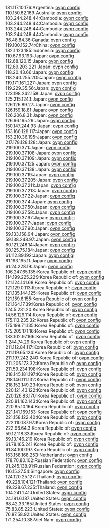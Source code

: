 181.117.10.176:Argentina: [ovpn config](vpn/181_117_10_176.ovpn)  
110.150.62.169:Australia: [ovpn config](vpn/110_150_62_169.ovpn)  
103.244.248.44:Cambodia: [ovpn config](vpn/103_244_248_44.ovpn)  
103.244.248.44:Cambodia: [ovpn config](vpn/103_244_248_44.ovpn)  
103.244.248.44:Cambodia: [ovpn config](vpn/103_244_248_44.ovpn)  
103.244.248.44:Cambodia: [ovpn config](vpn/103_244_248_44.ovpn)  
96.48.84.36:Canada: [ovpn config](vpn/96_48_84_36.ovpn)  
119.100.152.74:China: [ovpn config](vpn/119_100_152_74.ovpn)  
182.1.123.185:Indonesia: [ovpn config](vpn/182_1_123_185.ovpn)  
110.67.93.193:Japan: [ovpn config](vpn/110_67_93_193.ovpn)  
112.68.120.15:Japan: [ovpn config](vpn/112_68_120_15.ovpn)  
112.69.203.221:Japan: [ovpn config](vpn/112_69_203_221.ovpn)  
118.20.43.66:Japan: [ovpn config](vpn/118_20_43_66.ovpn)  
118.240.255.205:Japan: [ovpn config](vpn/118_240_255_205.ovpn)  
119.171.161.227:Japan: [ovpn config](vpn/119_171_161_227.ovpn)  
119.229.35.56:Japan: [ovpn config](vpn/119_229_35_56.ovpn)  
123.198.242.158:Japan: [ovpn config](vpn/123_198_242_158.ovpn)  
125.215.124.1:Japan: [ovpn config](vpn/125_215_124_1.ovpn)  
126.126.89.27:Japan: [ovpn config](vpn/126_126_89_27.ovpn)  
126.159.18.81:Japan: [ovpn config](vpn/126_159_18_81.ovpn)  
126.206.8.31:Japan: [ovpn config](vpn/126_206_8_31.ovpn)  
126.66.165.29:Japan: [ovpn config](vpn/126_66_165_29.ovpn)  
150.147.244.93:Japan: [ovpn config](vpn/150_147_244_93.ovpn)  
153.166.128.117:Japan: [ovpn config](vpn/153_166_128_117.ovpn)  
153.210.36.195:Japan: [ovpn config](vpn/153_210_36_195.ovpn)  
217.178.128.128:Japan: [ovpn config](vpn/217_178_128_128.ovpn)  
219.100.37.1:Japan: [ovpn config](vpn/219_100_37_1.ovpn)  
219.100.37.108:Japan: [ovpn config](vpn/219_100_37_108.ovpn)  
219.100.37.109:Japan: [ovpn config](vpn/219_100_37_109.ovpn)  
219.100.37.125:Japan: [ovpn config](vpn/219_100_37_125.ovpn)  
219.100.37.138:Japan: [ovpn config](vpn/219_100_37_138.ovpn)  
219.100.37.19:Japan: [ovpn config](vpn/219_100_37_19.ovpn)  
219.100.37.205:Japan: [ovpn config](vpn/219_100_37_205.ovpn)  
219.100.37.211:Japan: [ovpn config](vpn/219_100_37_211.ovpn)  
219.100.37.213:Japan: [ovpn config](vpn/219_100_37_213.ovpn)  
219.100.37.22:Japan: [ovpn config](vpn/219_100_37_22.ovpn)  
219.100.37.4:Japan: [ovpn config](vpn/219_100_37_4.ovpn)  
219.100.37.50:Japan: [ovpn config](vpn/219_100_37_50.ovpn)  
219.100.37.58:Japan: [ovpn config](vpn/219_100_37_58.ovpn)  
219.100.37.67:Japan: [ovpn config](vpn/219_100_37_67.ovpn)  
219.100.37.7:Japan: [ovpn config](vpn/219_100_37_7.ovpn)  
219.100.37.90:Japan: [ovpn config](vpn/219_100_37_90.ovpn)  
59.133.158.94:Japan: [ovpn config](vpn/59_133_158_94.ovpn)  
59.138.248.97:Japan: [ovpn config](vpn/59_138_248_97.ovpn)  
60.121.248.14:Japan: [ovpn config](vpn/60_121_248_14.ovpn)  
60.125.75.184:Japan: [ovpn config](vpn/60_125_75_184.ovpn)  
61.112.89.192:Japan: [ovpn config](vpn/61_112_89_192.ovpn)  
61.193.195.11:Japan: [ovpn config](vpn/61_193_195_11.ovpn)  
61.24.228.19:Japan: [ovpn config](vpn/61_24_228_19.ovpn)  
106.247.65.135:Korea Republic of: [ovpn config](vpn/106_247_65_135.ovpn)  
114.199.225.229:Korea Republic of: [ovpn config](vpn/114_199_225_229.ovpn)  
121.124.141.68:Korea Republic of: [ovpn config](vpn/121_124_141_68.ovpn)  
121.129.0.113:Korea Republic of: [ovpn config](vpn/121_129_0_113.ovpn)  
121.135.144.125:Korea Republic of: [ovpn config](vpn/121_135_144_125.ovpn)  
121.159.6.155:Korea Republic of: [ovpn config](vpn/121_159_6_155.ovpn)  
121.164.17.39:Korea Republic of: [ovpn config](vpn/121_164_17_39.ovpn)  
124.5.231.20:Korea Republic of: [ovpn config](vpn/124_5_231_20.ovpn)  
14.56.129.114:Korea Republic of: [ovpn config](vpn/14_56_129_114.ovpn)  
175.113.235.32:Korea Republic of: [ovpn config](vpn/175_113_235_32.ovpn)  
175.199.71.135:Korea Republic of: [ovpn config](vpn/175_199_71_135.ovpn)  
175.205.171.16:Korea Republic of: [ovpn config](vpn/175_205_171_16.ovpn)  
183.102.97.166:Korea Republic of: [ovpn config](vpn/183_102_97_166.ovpn)  
1.244.74.29:Korea Republic of: [ovpn config](vpn/1_244_74_29.ovpn)  
211.112.84.117:Korea Republic of: [ovpn config](vpn/211_112_84_117.ovpn)  
211.119.65.124:Korea Republic of: [ovpn config](vpn/211_119_65_124.ovpn)  
211.197.242.240:Korea Republic of: [ovpn config](vpn/211_197_242_240.ovpn)  
211.205.173.32:Korea Republic of: [ovpn config](vpn/211_205_173_32.ovpn)  
211.59.234.198:Korea Republic of: [ovpn config](vpn/211_59_234_198.ovpn)  
218.145.181.197:Korea Republic of: [ovpn config](vpn/218_145_181_197.ovpn)  
218.146.111.132:Korea Republic of: [ovpn config](vpn/218_146_111_132.ovpn)  
218.152.149.23:Korea Republic of: [ovpn config](vpn/218_152_149_23.ovpn)  
220.121.43.122:Korea Republic of: [ovpn config](vpn/220_121_43_122.ovpn)  
220.126.83.170:Korea Republic of: [ovpn config](vpn/220_126_83_170.ovpn)  
220.81.162.143:Korea Republic of: [ovpn config](vpn/220_81_162_143.ovpn)  
220.85.10.164:Korea Republic of: [ovpn config](vpn/220_85_10_164.ovpn)  
221.141.169.153:Korea Republic of: [ovpn config](vpn/221_141_169_153.ovpn)  
221.158.122.40:Korea Republic of: [ovpn config](vpn/221_158_122_40.ovpn)  
222.110.187.97:Korea Republic of: [ovpn config](vpn/222_110_187_97.ovpn)  
222.96.64.3:Korea Republic of: [ovpn config](vpn/222_96_64_3.ovpn)  
59.12.118.33:Korea Republic of: [ovpn config](vpn/59_12_118_33.ovpn)  
59.13.146.219:Korea Republic of: [ovpn config](vpn/59_13_146_219.ovpn)  
61.78.165.241:Korea Republic of: [ovpn config](vpn/61_78_165_241.ovpn)  
61.84.100.197:Korea Republic of: [ovpn config](vpn/61_84_100_197.ovpn)  
163.158.168.253:Netherlands: [ovpn config](vpn/163_158_168_253.ovpn)  
178.70.80.102:Russian Federation: [ovpn config](vpn/178_70_80_102.ovpn)  
91.245.138.91:Russian Federation: [ovpn config](vpn/91_245_138_91.ovpn)  
116.15.27.54:Singapore: [ovpn config](vpn/116_15_27_54.ovpn)  
124.120.25.127:Thailand: [ovpn config](vpn/124_120_25_127.ovpn)  
49.228.104.121:Thailand: [ovpn config](vpn/49_228_104_121.ovpn)  
49.228.67.235:Thailand: [ovpn config](vpn/49_228_67_235.ovpn)  
104.241.1.41:United States: [ovpn config](vpn/104_241_1_41.ovpn)  
24.181.6.187:United States: [ovpn config](vpn/24_181_6_187.ovpn)  
68.42.33.165:United States: [ovpn config](vpn/68_42_33_165.ovpn)  
75.83.85.223:United States: [ovpn config](vpn/75_83_85_223.ovpn)  
76.87.58.92:United States: [ovpn config](vpn/76_87_58_92.ovpn)  
171.254.10.38:Viet Nam: [ovpn config](vpn/171_254_10_38.ovpn)  
